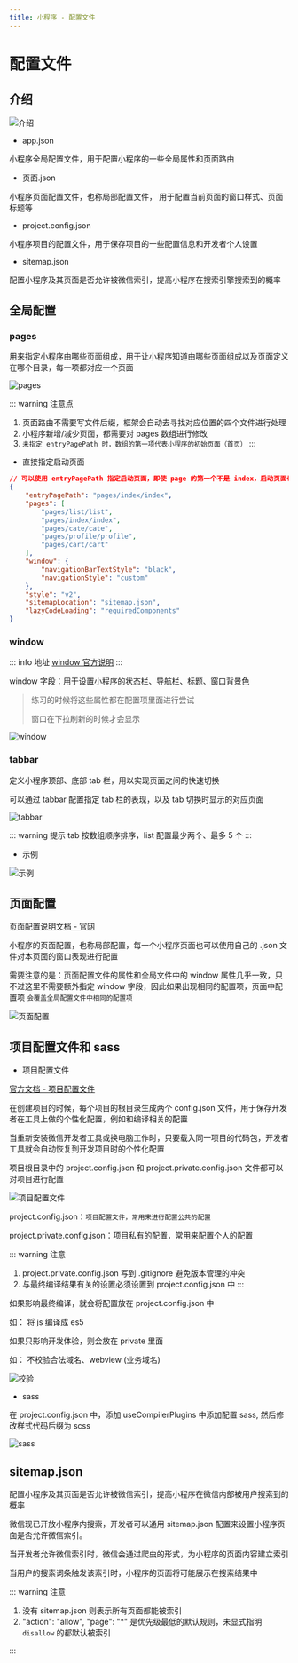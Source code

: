 ```yaml
---
title: 小程序 - 配置文件
---
```


# 配置文件

## 介绍

![介绍](./img/index/index__2024-11-07-20-03-30.png)

- app.json

小程序全局配置文件，用于配置小程序的一些全局属性和页面路由

- 页面.json

小程序页面配置文件，也称局部配置文件， 用于配置当前页面的窗口样式、页面标题等

- project.config.json

小程序项目的配置文件，用于保存项目的一些配置信息和开发者个人设置

- sitemap.json

配置小程序及其页面是否允许被微信索引，提高小程序在搜索引擎搜索到的概率

## 全局配置

### pages

用来指定小程序由哪些页面组成，用于让小程序知道由哪些页面组成以及页面定义在哪个目录，每一项都对应一个页面

![pages](./img/configFile/configFile__2024-11-07-23-52-00.png)

::: warning 注意点

1. 页面路由不需要写文件后缀，框架会自动去寻找对应位置的四个文件进行处理
2. 小程序新增/减少页面，都需要对 pages 数组进行修改
3. `未指定 entryPagePath 时，数组的第一项代表小程序的初始页面（首页）`
   :::

- 直接指定启动页面

```json
// 可以使用 entryPagePath 指定启动页面，即使 page 的第一个不是 index，启动页面也是 index
{
	"entryPagePath": "pages/index/index",
	"pages": [
		"pages/list/list",
		"pages/index/index",
		"pages/cate/cate",
		"pages/profile/profile",
		"pages/cart/cart"
	],
	"window": {
		"navigationBarTextStyle": "black",
		"navigationStyle": "custom"
	},
	"style": "v2",
	"sitemapLocation": "sitemap.json",
	"lazyCodeLoading": "requiredComponents"
}
```

### window

::: info 地址
[window 官方说明](https://developers.weixin.qq.com/miniprogram/dev/reference/configuration/app.html#window)
:::

window 字段：用于设置小程序的状态栏、导航栏、标题、窗口背景色

> 练习的时候将这些属性都在配置项里面进行尝试
>
> 窗口在下拉刷新的时候才会显示

![window](./img/configFile/configFile__2024-11-08-00-03-03.png)

### tabbar

定义小程序顶部、底部 tab 栏，用以实现页面之间的快速切换

可以通过 tabbar 配置指定 tab 栏的表现，以及 tab 切换时显示的对应页面

![tabbar](./img/configFile/configFile__2024-11-08-00-43-25.png)

::: warning 提示
tab 按数组顺序排序，list 配置最少两个、最多 5 个
:::

- 示例

![示例](./img/configFile/configFile__2024-11-08-00-59-50.png)

## 页面配置

[页面配置说明文档 - 官网](https://developers.weixin.qq.com/miniprogram/dev/reference/configuration/page.html)

小程序的页面配置，也称局部配置，每一个小程序页面也可以使用自己的 .json 文件对本页面的窗口表现进行配置

需要注意的是：页面配置文件的属性和全局文件中的 window 属性几乎一致，只不过这里不需要额外指定 window 字段，因此如果出现相同的配置项，页面中配置项 `会覆盖全局配置文件中相同的配置项`

![页面配置](./img/configFile/configFile__2024-11-08-01-11-25.png)

## 项目配置文件和 sass

- 项目配置文件

[官方文档 - 项目配置文件](https://developers.weixin.qq.com/miniprogram/dev/devtools/projectconfig.html)

在创建项目的时候，每个项目的根目录生成两个 config.json 文件，用于保存开发者在工具上做的个性化配置，例如和编译相关的配置

当重新安装微信开发者工具或换电脑工作时，只要载入同一项目的代码包，开发者工具就会自动恢复到开发项目时的个性化配置

项目根目录中的 project.config.json 和 project.private.config.json 文件都可以对项目进行配置

![项目配置文件](./img/configFile/configFile__2024-11-08-01-22-11.png)

project.config.json：`项目配置文件，常用来进行配置公共的配置`

project.private.config.json：项目私有的配置，常用来配置个人的配置

::: warning 注意

1. project.private.config.json 写到 .gitignore 避免版本管理的冲突
2. 与最终编译结果有关的设置必须设置到 project.config.json 中
   :::

如果影响最终编译，就会将配置放在 project.config.json 中

如： 将 js 编译成 es5

如果只影响开发体验，则会放在 private 里面

如： 不校验合法域名、webview (业务域名)

![校验](./img/configFile/configFile__2024-11-08-10-41-06.png)

- sass

在 project.config.json 中，添加 useCompilerPlugins 中添加配置 sass, 然后修改样式代码后缀为 scss

![sass](./img/configFile/configFile__2024-11-08-10-47-12.png)

## sitemap.json

配置小程序及其页面是否允许被微信索引，提高小程序在微信内部被用户搜索到的概率

微信现已开放小程序内搜索，开发者可以通用 sitemap.json 配置来设置小程序页面是否允许微信索引。

当开发者允许微信索引时，微信会通过爬虫的形式，为小程序的页面内容建立索引

当用户的搜索词条触发该索引时，小程序的页面将可能展示在搜索结果中

::: warning 注意

1. 没有 sitemap.json 则表示所有页面都能被索引
2. "action": "allow",
   "page": "\*" 是优先级最低的默认规则，未显式指明 `disallow` 的都默认被索引

:::
